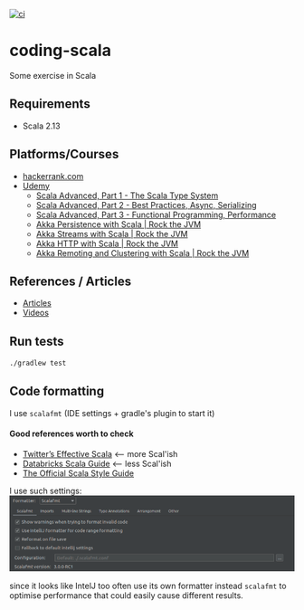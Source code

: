 [![ci](https://github.com/fedor-malyshkin/coding-scala/workflows/ci/badge.svg)](https://github.com/fedor-malyshkin/coding-scala/actions/workflows/ci.yml)

# coding-scala

Some exercise in Scala

## Requirements

* Scala 2.13

## Platforms/Courses

* [hackerrank.com](http://hackerrank.com)
* [Udemy](http://udemy.com)
    * [Scala Advanced, Part 1 - The Scala Type System](https://www.udemy.com/course/scala-advanced-part-1-the-scala-type-system)
    * [Scala Advanced, Part 2 - Best Practices, Async, Serializing](https://www.udemy.com/course/scala-advanced-part-2)
    * [Scala Advanced, Part 3 - Functional Programming, Performance](https://www.udemy.com/course/scala-advanced-part-3-functional-programming-performance)
    * [Akka Persistence with Scala | Rock the JVM](https://www.udemy.com/course/akka-persistence)
    * [Akka Streams with Scala | Rock the JVM](https://www.udemy.com/course/akka-streams)
    * [Akka HTTP with Scala | Rock the JVM](https://www.udemy.com/course/akka-http)
    * [Akka Remoting and Clustering with Scala | Rock the JVM](https://www.udemy.com/course/akka-remoting-clustering/)

## References / Articles

* [Articles](docs/articles.md)
* [Videos](docs/videos.md)

## Run tests

```sh
./gradlew test
```

## Code formatting

I use `scalafmt` (IDE settings + gradle's plugin to start it)

#### Good references worth to check
* [Twitter’s Effective Scala](http://twitter.github.io/effectivescala/) <-- more Scal'ish
* [Databricks Scala Guide](https://github.com/databricks/scala-style-guide) <-- less Scal'ish
* [The Official Scala Style Guide](http://docs.scala-lang.org/style)

I use such settings:
![img](docs/format-settings.png)

since it looks like IntelJ too often use its own formatter instead `scalafmt` to optimise performance that could easily cause different results.
